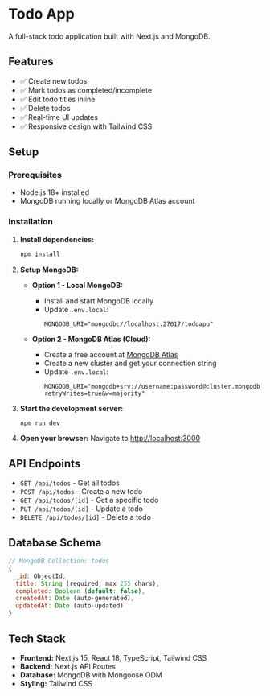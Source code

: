 # Todo App

A full-stack todo application built with Next.js and MongoDB.

## Features

- ✅ Create new todos
- ✅ Mark todos as completed/incomplete  
- ✅ Edit todo titles inline
- ✅ Delete todos
- ✅ Real-time UI updates
- ✅ Responsive design with Tailwind CSS

## Setup

### Prerequisites

- Node.js 18+ installed
- MongoDB running locally or MongoDB Atlas account

### Installation

1. **Install dependencies:**
   ```bash
   npm install
   ```

2. **Setup MongoDB:**
   - **Option 1 - Local MongoDB:**
     - Install and start MongoDB locally
     - Update `.env.local`:
       ```env
       MONGODB_URI="mongodb://localhost:27017/todoapp"
       ```
   
   - **Option 2 - MongoDB Atlas (Cloud):**
     - Create a free account at [MongoDB Atlas](https://cloud.mongodb.com)
     - Create a new cluster and get your connection string
     - Update `.env.local`:
       ```env
       MONGODB_URI="mongodb+srv://username:password@cluster.mongodb.net/todoapp?retryWrites=true&w=majority"
       ```

3. **Start the development server:**
   ```bash
   npm run dev
   ```

4. **Open your browser:**
   Navigate to [http://localhost:3000](http://localhost:3000)

## API Endpoints

- `GET /api/todos` - Get all todos
- `POST /api/todos` - Create a new todo
- `GET /api/todos/[id]` - Get a specific todo
- `PUT /api/todos/[id]` - Update a todo
- `DELETE /api/todos/[id]` - Delete a todo

## Database Schema

```javascript
// MongoDB Collection: todos
{
  _id: ObjectId,
  title: String (required, max 255 chars),
  completed: Boolean (default: false),
  createdAt: Date (auto-generated),
  updatedAt: Date (auto-updated)
}
```

## Tech Stack

- **Frontend:** Next.js 15, React 18, TypeScript, Tailwind CSS
- **Backend:** Next.js API Routes
- **Database:** MongoDB with Mongoose ODM
- **Styling:** Tailwind CSS

